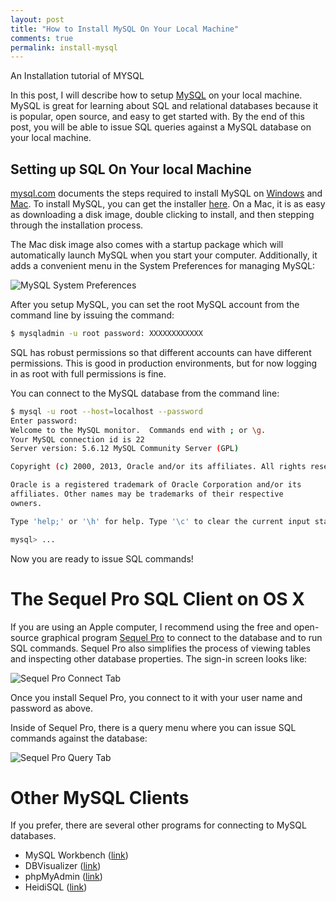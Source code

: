 ```yaml
---
layout: post
title: "How to Install MySQL On Your Local Machine"
comments: true
permalink: install-mysql
---
```

An Installation tutorial of MYSQL

In this post, I will describe how to setup [MySQL](http://www.mysql.com/)
on your local machine.  MySQL is great for learning about SQL and
relational databases because it is popular, open source, and easy
to get started with.  By the end of this post, you will be able to
issue SQL queries against a MySQL database on your local machine.

## Setting up SQL On Your local Machine

[mysql.com](mysql.com) documents the steps required
to install MySQL on
[Windows](https://dev.mysql.com/doc/refman/5.0/en/windows-installation.html)
and
[Mac](https://dev.mysql.com/doc/refman/5.0/en/macosx-installation.html).
To install MySQL, you can get the installer
[here](http://dev.mysql.com/downloads/mysql/).
On a Mac, it is as easy as downloading a disk image, double clicking to install,
and then stepping through the installation process.

The Mac disk image also comes with a startup package which will
automatically launch MySQL when you start your computer.  Additionally,
it adds a convenient menu in the System Preferences for managing
MySQL:

![MySQL System Preferences](/assets/mysql_system_preferences.jpg)

After you setup MySQL, you can set the root MySQL account
from the command line by issuing the command:

```bash
$ mysqladmin -u root password: XXXXXXXXXXXX
```

SQL has robust permissions so that different accounts can have
different permissions. This is good in production environments, but
for now logging in as root with full permissions is fine.

You can connect to the MySQL database from the command line:

```bash
$ mysql -u root --host=localhost --password
Enter password:
Welcome to the MySQL monitor.  Commands end with ; or \g.
Your MySQL connection id is 22
Server version: 5.6.12 MySQL Community Server (GPL)

Copyright (c) 2000, 2013, Oracle and/or its affiliates. All rights reserved.

Oracle is a registered trademark of Oracle Corporation and/or its
affiliates. Other names may be trademarks of their respective
owners.

Type 'help;' or '\h' for help. Type '\c' to clear the current input statement.

mysql> ...
```

Now you are ready to issue SQL commands!

# The Sequel Pro SQL Client on OS X

If you are using an Apple computer, I recommend using the free and
open-source graphical program [Sequel Pro](http://www.sequelpro.com/)
to connect to the database and to run SQL commands.  Sequel Pro also
simplifies the process of viewing tables and inspecting other
database properties. The sign-in screen looks like:

![Sequel Pro Connect Tab](/assets/sequel_pro_connect_tab.jpg)

Once you install Sequel Pro, you connect to it with your user name
and password as above.

Inside of Sequel Pro, there is a query menu
where you can issue SQL commands against the database:

![Sequel Pro Query Tab](/assets/sequel_pro_query_tab.jpg)

# Other MySQL Clients

If you prefer, there are several other programs for connecting to
MySQL databases.

* MySQL Workbench ([link](http://dev.mysql.com/downloads/tools/workbench/))
* DBVisualizer ([link](http://www.dbvis.com/))
* phpMyAdmin ([link](http://www.phpmyadmin.net/home_page/))
* HeidiSQL ([link](http://www.heidisql.com/))

